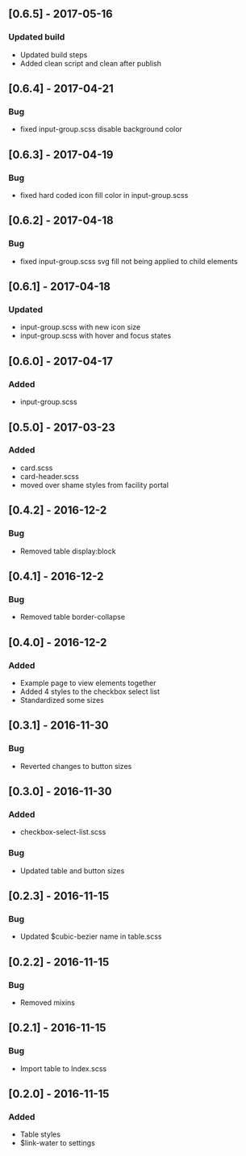 ## [0.6.5] - 2017-05-16
### Updated build
- Updated build steps
- Added clean script and clean after publish

## [0.6.4] - 2017-04-21
### Bug
- fixed input-group.scss disable background color

## [0.6.3] - 2017-04-19
### Bug
- fixed hard coded icon fill color in input-group.scss 

## [0.6.2] - 2017-04-18
### Bug
- fixed input-group.scss svg fill not being applied to child elements 

## [0.6.1] - 2017-04-18
### Updated
- input-group.scss with new icon size
- input-group.scss with hover and focus states

## [0.6.0] - 2017-04-17
### Added
- input-group.scss

## [0.5.0] - 2017-03-23
### Added
- card.scss
- card-header.scss
- moved over shame styles from facility portal

## [0.4.2] - 2016-12-2
### Bug
- Removed table display:block

## [0.4.1] - 2016-12-2
### Bug
- Removed table border-collapse

## [0.4.0] - 2016-12-2
### Added
- Example page to view elements together
- Added 4 styles to the checkbox select list
- Standardized some sizes

## [0.3.1] - 2016-11-30
### Bug
- Reverted changes to button sizes

## [0.3.0] - 2016-11-30
### Added
- checkbox-select-list.scss
### Bug
- Updated table and button sizes

## [0.2.3] - 2016-11-15
### Bug
- Updated $cubic-bezier name in table.scss

## [0.2.2] - 2016-11-15
### Bug
- Removed mixins

## [0.2.1] - 2016-11-15
### Bug
- Import table to Index.scss

## [0.2.0] - 2016-11-15
### Added
- Table styles
- $link-water to settings